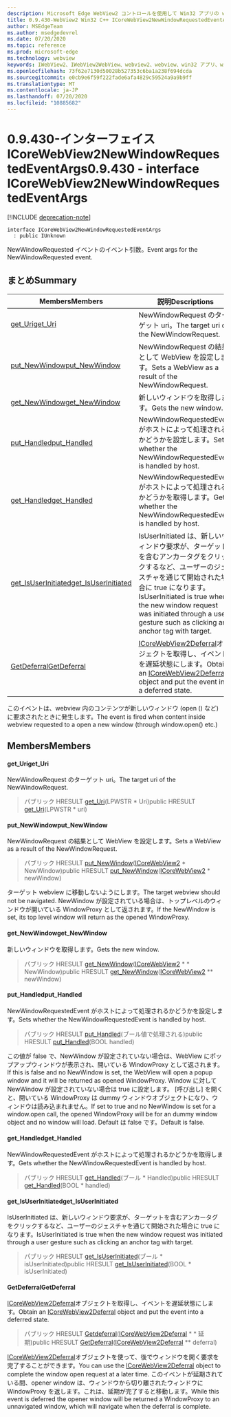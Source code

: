 ```yaml
---
description: Microsoft Edge WebView2 コントロールを使用して Win32 アプリの web コンテンツをホストする
title: 0.9.430-WebView2 Win32 C++ ICoreWebView2NewWindowRequestedEventArgs
author: MSEdgeTeam
ms.author: msedgedevrel
ms.date: 07/20/2020
ms.topic: reference
ms.prod: microsoft-edge
ms.technology: webview
keywords: IWebView2、IWebView2WebView、webview2、webview、win32 アプリ、win32、edge、ICoreWebView2、ICoreWebView2Host、browser control、edge html
ms.openlocfilehash: 73f62e7130d50028b527353c6ba1a238f694dcda
ms.sourcegitcommit: e0cb9e6f59f222fade6afa4829c59524a9a9b9ff
ms.translationtype: MT
ms.contentlocale: ja-JP
ms.lasthandoff: 07/20/2020
ms.locfileid: "10885682"
---
```

# <span data-ttu-id="4cc92-104">0.9.430-インターフェイス ICoreWebView2NewWindowRequestedEventArgs</span><span class="sxs-lookup"><span data-stu-id="4cc92-104">0.9.430 - interface ICoreWebView2NewWindowRequestedEventArgs</span></span> 

[!INCLUDE [deprecation-note](../../includes/deprecation-note.md)]

```
interface ICoreWebView2NewWindowRequestedEventArgs
  : public IUnknown
```

<span data-ttu-id="4cc92-105">NewWindowRequested イベントのイベント引数。</span><span class="sxs-lookup"><span data-stu-id="4cc92-105">Event args for the NewWindowRequested event.</span></span>

## <span data-ttu-id="4cc92-106">まとめ</span><span class="sxs-lookup"><span data-stu-id="4cc92-106">Summary</span></span>

 <span data-ttu-id="4cc92-107">Members</span><span class="sxs-lookup"><span data-stu-id="4cc92-107">Members</span></span>                        | <span data-ttu-id="4cc92-108">説明</span><span class="sxs-lookup"><span data-stu-id="4cc92-108">Descriptions</span></span>
--------------------------------|---------------------------------------------
[<span data-ttu-id="4cc92-109">get_Uri</span><span class="sxs-lookup"><span data-stu-id="4cc92-109">get_Uri</span></span>](#get_uri) | <span data-ttu-id="4cc92-110">NewWindowRequest のターゲット uri。</span><span class="sxs-lookup"><span data-stu-id="4cc92-110">The target uri of the NewWindowRequest.</span></span>
[<span data-ttu-id="4cc92-111">put_NewWindow</span><span class="sxs-lookup"><span data-stu-id="4cc92-111">put_NewWindow</span></span>](#put_newwindow) | <span data-ttu-id="4cc92-112">NewWindowRequest の結果として WebView を設定します。</span><span class="sxs-lookup"><span data-stu-id="4cc92-112">Sets a WebView as a result of the NewWindowRequest.</span></span>
[<span data-ttu-id="4cc92-113">get_NewWindow</span><span class="sxs-lookup"><span data-stu-id="4cc92-113">get_NewWindow</span></span>](#get_newwindow) | <span data-ttu-id="4cc92-114">新しいウィンドウを取得します。</span><span class="sxs-lookup"><span data-stu-id="4cc92-114">Gets the new window.</span></span>
[<span data-ttu-id="4cc92-115">put_Handled</span><span class="sxs-lookup"><span data-stu-id="4cc92-115">put_Handled</span></span>](#put_handled) | <span data-ttu-id="4cc92-116">NewWindowRequestedEvent がホストによって処理されるかどうかを設定します。</span><span class="sxs-lookup"><span data-stu-id="4cc92-116">Sets whether the NewWindowRequestedEvent is handled by host.</span></span>
[<span data-ttu-id="4cc92-117">get_Handled</span><span class="sxs-lookup"><span data-stu-id="4cc92-117">get_Handled</span></span>](#get_handled) | <span data-ttu-id="4cc92-118">NewWindowRequestedEvent がホストによって処理されるかどうかを取得します。</span><span class="sxs-lookup"><span data-stu-id="4cc92-118">Gets whether the NewWindowRequestedEvent is handled by host.</span></span>
[<span data-ttu-id="4cc92-119">get_IsUserInitiated</span><span class="sxs-lookup"><span data-stu-id="4cc92-119">get_IsUserInitiated</span></span>](#get_isuserinitiated) | <span data-ttu-id="4cc92-120">IsUserInitiated は、新しいウィンドウ要求が、ターゲットを含むアンカータグをクリックするなど、ユーザーのジェスチャを通じて開始された場合に true になります。</span><span class="sxs-lookup"><span data-stu-id="4cc92-120">IsUserInitiated is true when the new window request was initiated through a user gesture such as clicking an anchor tag with target.</span></span>
[<span data-ttu-id="4cc92-121">GetDeferral</span><span class="sxs-lookup"><span data-stu-id="4cc92-121">GetDeferral</span></span>](#getdeferral) | <span data-ttu-id="4cc92-122">[ICoreWebView2Deferral](ICoreWebView2Deferral.md)オブジェクトを取得し、イベントを遅延状態にします。</span><span class="sxs-lookup"><span data-stu-id="4cc92-122">Obtain an [ICoreWebView2Deferral](ICoreWebView2Deferral.md) object and put the event into a deferred state.</span></span>

<span data-ttu-id="4cc92-123">このイベントは、webview 内のコンテンツが新しいウィンドウ (open () など) に要求されたときに発生します。</span><span class="sxs-lookup"><span data-stu-id="4cc92-123">The event is fired when content inside webview requested to a open a new window (through window.open() etc.)</span></span>

## <span data-ttu-id="4cc92-124">Members</span><span class="sxs-lookup"><span data-stu-id="4cc92-124">Members</span></span>

#### <span data-ttu-id="4cc92-125">get_Uri</span><span class="sxs-lookup"><span data-stu-id="4cc92-125">get_Uri</span></span> 

<span data-ttu-id="4cc92-126">NewWindowRequest のターゲット uri。</span><span class="sxs-lookup"><span data-stu-id="4cc92-126">The target uri of the NewWindowRequest.</span></span>

> <span data-ttu-id="4cc92-127">パブリック HRESULT [get_Uri](#get_uri)(LPWSTR \* Uri)</span><span class="sxs-lookup"><span data-stu-id="4cc92-127">public HRESULT [get_Uri](#get_uri)(LPWSTR \* uri)</span></span>

#### <span data-ttu-id="4cc92-128">put_NewWindow</span><span class="sxs-lookup"><span data-stu-id="4cc92-128">put_NewWindow</span></span> 

<span data-ttu-id="4cc92-129">NewWindowRequest の結果として WebView を設定します。</span><span class="sxs-lookup"><span data-stu-id="4cc92-129">Sets a WebView as a result of the NewWindowRequest.</span></span>

> <span data-ttu-id="4cc92-130">パブリック HRESULT [put_NewWindow](#put_newwindow)([ICoreWebView2](ICoreWebView2.md) \* NewWindow)</span><span class="sxs-lookup"><span data-stu-id="4cc92-130">public HRESULT [put_NewWindow](#put_newwindow)([ICoreWebView2](ICoreWebView2.md) \* newWindow)</span></span>

<span data-ttu-id="4cc92-131">ターゲット webview に移動しないようにします。</span><span class="sxs-lookup"><span data-stu-id="4cc92-131">The target webview should not be navigated.</span></span> <span data-ttu-id="4cc92-132">NewWindow が設定されている場合は、トップレベルのウィンドウが開いている WindowProxy として返されます。</span><span class="sxs-lookup"><span data-stu-id="4cc92-132">If the NewWindow is set, its top level window will return as the opened WindowProxy.</span></span>

#### <span data-ttu-id="4cc92-133">get_NewWindow</span><span class="sxs-lookup"><span data-stu-id="4cc92-133">get_NewWindow</span></span> 

<span data-ttu-id="4cc92-134">新しいウィンドウを取得します。</span><span class="sxs-lookup"><span data-stu-id="4cc92-134">Gets the new window.</span></span>

> <span data-ttu-id="4cc92-135">パブリック HRESULT [get_NewWindow](#get_newwindow)([ICoreWebView2](ICoreWebView2.md) \* \* NewWindow)</span><span class="sxs-lookup"><span data-stu-id="4cc92-135">public HRESULT [get_NewWindow](#get_newwindow)([ICoreWebView2](ICoreWebView2.md) \*\* newWindow)</span></span>

#### <span data-ttu-id="4cc92-136">put_Handled</span><span class="sxs-lookup"><span data-stu-id="4cc92-136">put_Handled</span></span> 

<span data-ttu-id="4cc92-137">NewWindowRequestedEvent がホストによって処理されるかどうかを設定します。</span><span class="sxs-lookup"><span data-stu-id="4cc92-137">Sets whether the NewWindowRequestedEvent is handled by host.</span></span>

> <span data-ttu-id="4cc92-138">パブリック HRESULT [put_Handled](#put_handled)(ブール値で処理される)</span><span class="sxs-lookup"><span data-stu-id="4cc92-138">public HRESULT [put_Handled](#put_handled)(BOOL handled)</span></span>

<span data-ttu-id="4cc92-139">この値が false で、NewWindow が設定されていない場合は、WebView にポップアップウィンドウが表示され、開いている WindowProxy として返されます。</span><span class="sxs-lookup"><span data-stu-id="4cc92-139">If this is false and no NewWindow is set, the WebView will open a popup window and it will be returned as opened WindowProxy.</span></span> <span data-ttu-id="4cc92-140">Window に対して NewWindow が設定されていない場合は true に設定します。 [呼び出し] を開くと、開いている WindowProxy は dummy ウィンドウオブジェクトになり、ウィンドウは読み込まれません。</span><span class="sxs-lookup"><span data-stu-id="4cc92-140">If set to true and no NewWindow is set for a window.open call, the opened WindowProxy will be for an dummy window object and no window will load.</span></span> <span data-ttu-id="4cc92-141">Default は false です。</span><span class="sxs-lookup"><span data-stu-id="4cc92-141">Default is false.</span></span>

#### <span data-ttu-id="4cc92-142">get_Handled</span><span class="sxs-lookup"><span data-stu-id="4cc92-142">get_Handled</span></span> 

<span data-ttu-id="4cc92-143">NewWindowRequestedEvent がホストによって処理されるかどうかを取得します。</span><span class="sxs-lookup"><span data-stu-id="4cc92-143">Gets whether the NewWindowRequestedEvent is handled by host.</span></span>

> <span data-ttu-id="4cc92-144">パブリック HRESULT [get_Handled](#get_handled)(ブール \* Handled)</span><span class="sxs-lookup"><span data-stu-id="4cc92-144">public HRESULT [get_Handled](#get_handled)(BOOL \* handled)</span></span>

#### <span data-ttu-id="4cc92-145">get_IsUserInitiated</span><span class="sxs-lookup"><span data-stu-id="4cc92-145">get_IsUserInitiated</span></span> 

<span data-ttu-id="4cc92-146">IsUserInitiated は、新しいウィンドウ要求が、ターゲットを含むアンカータグをクリックするなど、ユーザーのジェスチャを通じて開始された場合に true になります。</span><span class="sxs-lookup"><span data-stu-id="4cc92-146">IsUserInitiated is true when the new window request was initiated through a user gesture such as clicking an anchor tag with target.</span></span>

> <span data-ttu-id="4cc92-147">パブリック HRESULT [get_IsUserInitiated](#get_isuserinitiated)(ブール \* isUserInitiated)</span><span class="sxs-lookup"><span data-stu-id="4cc92-147">public HRESULT [get_IsUserInitiated](#get_isuserinitiated)(BOOL \* isUserInitiated)</span></span>

#### <span data-ttu-id="4cc92-148">GetDeferral</span><span class="sxs-lookup"><span data-stu-id="4cc92-148">GetDeferral</span></span> 

<span data-ttu-id="4cc92-149">[ICoreWebView2Deferral](ICoreWebView2Deferral.md)オブジェクトを取得し、イベントを遅延状態にします。</span><span class="sxs-lookup"><span data-stu-id="4cc92-149">Obtain an [ICoreWebView2Deferral](ICoreWebView2Deferral.md) object and put the event into a deferred state.</span></span>

> <span data-ttu-id="4cc92-150">パブリック HRESULT [Getdeferral](#getdeferral)([ICoreWebView2Deferral](ICoreWebView2Deferral.md) \* \* 延期)</span><span class="sxs-lookup"><span data-stu-id="4cc92-150">public HRESULT [GetDeferral](#getdeferral)([ICoreWebView2Deferral](ICoreWebView2Deferral.md) \*\* deferral)</span></span>

<span data-ttu-id="4cc92-151">[ICoreWebView2Deferral](ICoreWebView2Deferral.md)オブジェクトを使って、後でウィンドウを開く要求を完了することができます。</span><span class="sxs-lookup"><span data-stu-id="4cc92-151">You can use the [ICoreWebView2Deferral](ICoreWebView2Deferral.md) object to complete the window open request at a later time.</span></span> <span data-ttu-id="4cc92-152">このイベントが延期されている間、opener window は、ウィンドウから切り離されたウィンドウに WindowProxy を返します。これは、延期が完了すると移動します。</span><span class="sxs-lookup"><span data-stu-id="4cc92-152">While this event is deferred the opener window will be returned a WindowProxy to an unnavigated window, which will navigate when the deferral is complete.</span></span>

